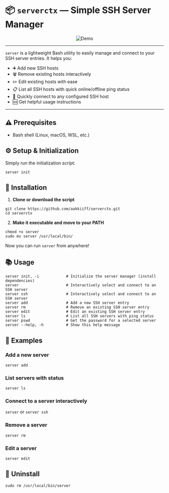 
# 📦 `serverctx` — Simple SSH Server Manager

<p align="center">
  <img src="./assets/Demo.gif" alt="Demo" />
</p>
<hr>

`server` is a lightweight Bash utility to easily manage and connect to your SSH server entries. It helps you:

- ➕ Add new SSH hosts
- 🗑 Remove existing hosts interactively
- ✏️ Edit existing hosts with ease
- 📋 List all SSH hosts with quick online/offline ping status
- 🔑 Quickly connect to any configured SSH host 
- 🆘 Get helpful usage instructions

---

## ⚠️ Prerequisites

- Bash shell (Linux, macOS, WSL, etc.)

## ⚙️ Setup & Initialization
Simply run the initialization script:

```
server init
```


## 🚀 Installation
1.  **Clone or download the script**
```
git clone https://github.com/aakkiiff/serverctx.git
cd serverctx
```
2.  **Make it executable and move to your PATH**
```
chmod +x server
sudo mv server /usr/local/bin/
```
Now you can run `server` from anywhere!
## 📚 Usage
```
server init, -i            # Initialize the server manager (install dependencies)
server                     # Interactively select and connect to an SSH server
server ssh                 # Interactively select and connect to an SSH server
server add                 # Add a new SSH server entry
server rm                  # Remove an existing SSH server entry
server edit                # Edit an existing SSH server entry
server ls                  # List all SSH servers with ping status
server pswd                # Get the password for a selected server
server --help, -h          # Show this help message
```

## 🧪 Examples
### Add a new server
`server add`
### List servers with status
`server ls`
### Connect to a server interactively
`server` 
or
`server ssh`
### Remove a server
`server rm`
### Edit a server
`server edit`
## 🧹 Uninstall
`sudo rm /usr/local/bin/server`
